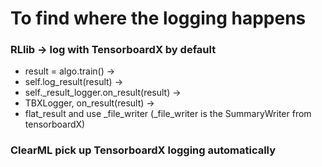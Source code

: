 
# To find where the logging happens


### RLlib -> log with TensorboardX by default

- result = algo.train() ->
- self.log_result(result) ->
- self._result_logger.on_result(result) ->
- TBXLogger, on_result(result) ->
- flat_result and use _file_writer (_file_writer is the SummaryWriter from tensorboardX)

### ClearML pick up TensorboardX logging automatically
